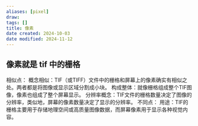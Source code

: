 ```yaml
---
aliases: [pixel]
draw: 
tags: []
title: 像素
date created: 2024-10-03
date modified: 2024-11-12
---
```


## 像素就是 tif 中的栅格

相似点：
概念相似：TIF（或TIFF）文件中的栅格和屏幕上的像素确实有相似之处。两者都是将图像或显示区域分割成小块。
构成整体：就像栅格组成整个TIF图像，像素也组成了整个屏幕显示。
分辨率概念：TIF文件的栅格数量决定了图像的分辨率，类似地，屏幕的像素数量决定了显示的分辨率。
不同点：
用途：TIF的栅格主要用于存储地理空间或高质量图像数据，而屏幕像素用于显示各种视觉内容。

